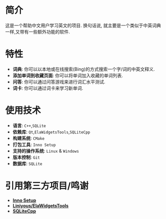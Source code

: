 # 简介

这是一个帮助中文用户学习英文的项目. 换句话说, 就主要是一个类似于中英词典一样,又带有一些额外功能的软件.


# 特性

- **词典**: 你可以以本地或在线搜索(Bing)的方式搜索一个字/词的中英文释义.
- **添加单词到收藏页面**: 你可以将单词加入收藏的单词列表.
- **问答**: 你可以通过问答游戏来进行词汇水平测试.
- **词卡**: 你可以通过词卡来学习新单词.


# 使用技术

- **语言**: `C++`,`SQLite`
- **依赖库**: `Qt`,`ElaWidgetsTools`,`SQLiteCpp`
- **构建系统**: `CMake`
- **打包工具**: `Inno Setup`
- **支持的操作系统**: `Linux` & `Windows`
- **版本控制**: `Git`
- **数据库**: `SQLite`



# 引用第三方项目/鸣谢


- **[Inno Setup](https://www.jrsoftware.org/isinfo.php)**
- **[Liniyous/ElaWidgetsTools](https://github.com/Liniyous/ElaWidgetTools)**
- **[SQLiteCpp](https://github.com/SRombauts/SQLiteCpp)**